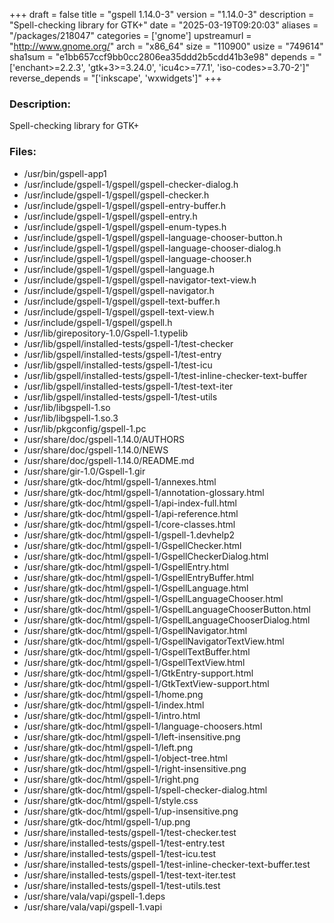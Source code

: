 +++
draft = false
title = "gspell 1.14.0-3"
version = "1.14.0-3"
description = "Spell-checking library for GTK+"
date = "2025-03-19T09:20:03"
aliases = "/packages/218047"
categories = ['gnome']
upstreamurl = "http://www.gnome.org/"
arch = "x86_64"
size = "110900"
usize = "749614"
sha1sum = "e1bb657ccf9bb0cc2806ea35ddd2b5cdd41b3e98"
depends = "['enchant>=2.2.3', 'gtk+3>=3.24.0', 'icu4c>=77.1', 'iso-codes>=3.70-2']"
reverse_depends = "['inkscape', 'wxwidgets']"
+++
### Description: 
Spell-checking library for GTK+

### Files: 
* /usr/bin/gspell-app1
* /usr/include/gspell-1/gspell/gspell-checker-dialog.h
* /usr/include/gspell-1/gspell/gspell-checker.h
* /usr/include/gspell-1/gspell/gspell-entry-buffer.h
* /usr/include/gspell-1/gspell/gspell-entry.h
* /usr/include/gspell-1/gspell/gspell-enum-types.h
* /usr/include/gspell-1/gspell/gspell-language-chooser-button.h
* /usr/include/gspell-1/gspell/gspell-language-chooser-dialog.h
* /usr/include/gspell-1/gspell/gspell-language-chooser.h
* /usr/include/gspell-1/gspell/gspell-language.h
* /usr/include/gspell-1/gspell/gspell-navigator-text-view.h
* /usr/include/gspell-1/gspell/gspell-navigator.h
* /usr/include/gspell-1/gspell/gspell-text-buffer.h
* /usr/include/gspell-1/gspell/gspell-text-view.h
* /usr/include/gspell-1/gspell/gspell.h
* /usr/lib/girepository-1.0/Gspell-1.typelib
* /usr/lib/gspell/installed-tests/gspell-1/test-checker
* /usr/lib/gspell/installed-tests/gspell-1/test-entry
* /usr/lib/gspell/installed-tests/gspell-1/test-icu
* /usr/lib/gspell/installed-tests/gspell-1/test-inline-checker-text-buffer
* /usr/lib/gspell/installed-tests/gspell-1/test-text-iter
* /usr/lib/gspell/installed-tests/gspell-1/test-utils
* /usr/lib/libgspell-1.so
* /usr/lib/libgspell-1.so.3
* /usr/lib/pkgconfig/gspell-1.pc
* /usr/share/doc/gspell-1.14.0/AUTHORS
* /usr/share/doc/gspell-1.14.0/NEWS
* /usr/share/doc/gspell-1.14.0/README.md
* /usr/share/gir-1.0/Gspell-1.gir
* /usr/share/gtk-doc/html/gspell-1/annexes.html
* /usr/share/gtk-doc/html/gspell-1/annotation-glossary.html
* /usr/share/gtk-doc/html/gspell-1/api-index-full.html
* /usr/share/gtk-doc/html/gspell-1/api-reference.html
* /usr/share/gtk-doc/html/gspell-1/core-classes.html
* /usr/share/gtk-doc/html/gspell-1/gspell-1.devhelp2
* /usr/share/gtk-doc/html/gspell-1/GspellChecker.html
* /usr/share/gtk-doc/html/gspell-1/GspellCheckerDialog.html
* /usr/share/gtk-doc/html/gspell-1/GspellEntry.html
* /usr/share/gtk-doc/html/gspell-1/GspellEntryBuffer.html
* /usr/share/gtk-doc/html/gspell-1/GspellLanguage.html
* /usr/share/gtk-doc/html/gspell-1/GspellLanguageChooser.html
* /usr/share/gtk-doc/html/gspell-1/GspellLanguageChooserButton.html
* /usr/share/gtk-doc/html/gspell-1/GspellLanguageChooserDialog.html
* /usr/share/gtk-doc/html/gspell-1/GspellNavigator.html
* /usr/share/gtk-doc/html/gspell-1/GspellNavigatorTextView.html
* /usr/share/gtk-doc/html/gspell-1/GspellTextBuffer.html
* /usr/share/gtk-doc/html/gspell-1/GspellTextView.html
* /usr/share/gtk-doc/html/gspell-1/GtkEntry-support.html
* /usr/share/gtk-doc/html/gspell-1/GtkTextView-support.html
* /usr/share/gtk-doc/html/gspell-1/home.png
* /usr/share/gtk-doc/html/gspell-1/index.html
* /usr/share/gtk-doc/html/gspell-1/intro.html
* /usr/share/gtk-doc/html/gspell-1/language-choosers.html
* /usr/share/gtk-doc/html/gspell-1/left-insensitive.png
* /usr/share/gtk-doc/html/gspell-1/left.png
* /usr/share/gtk-doc/html/gspell-1/object-tree.html
* /usr/share/gtk-doc/html/gspell-1/right-insensitive.png
* /usr/share/gtk-doc/html/gspell-1/right.png
* /usr/share/gtk-doc/html/gspell-1/spell-checker-dialog.html
* /usr/share/gtk-doc/html/gspell-1/style.css
* /usr/share/gtk-doc/html/gspell-1/up-insensitive.png
* /usr/share/gtk-doc/html/gspell-1/up.png
* /usr/share/installed-tests/gspell-1/test-checker.test
* /usr/share/installed-tests/gspell-1/test-entry.test
* /usr/share/installed-tests/gspell-1/test-icu.test
* /usr/share/installed-tests/gspell-1/test-inline-checker-text-buffer.test
* /usr/share/installed-tests/gspell-1/test-text-iter.test
* /usr/share/installed-tests/gspell-1/test-utils.test
* /usr/share/vala/vapi/gspell-1.deps
* /usr/share/vala/vapi/gspell-1.vapi
